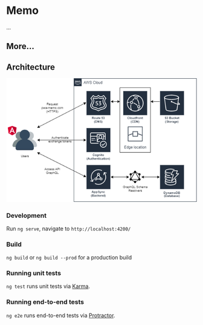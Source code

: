 # Memo

...

## More...

## Architecture

![Alt text](/readme-images/architecture.png?raw=true)

### Development

Run `ng serve`, navigate to `http://localhost:4200/`

### Build

`ng build` or `ng build --prod` for a production build

### Running unit tests

`ng test` runs unit tests via [Karma](https://karma-runner.github.io).

### Running end-to-end tests

`ng e2e` runs end-to-end tests via [Protractor](http://www.protractortest.org/).

